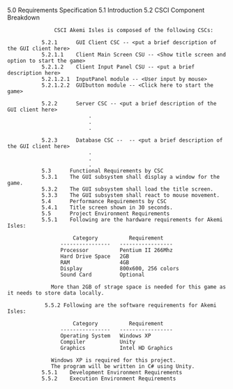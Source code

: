 5.0  Requirements Specification
               5.1  Introduction
               5.2  CSCI Component Breakdown

                   CSCI Akemi Isles is composed of the following CSCs:

               5.2.1      GUI Client CSC -- <put a brief description of the GUI client here>
               5.2.1.1    Client Main Screen CSU -- <Show title screen and option to start the game>
               5.2.1.2    Client Input Panel CSU -- <put a brief description here>
               5.2.1.2.1  InputPanel module -- <User input by mouse>
               5.2.1.2.2  GUIbutton module -- <Click here to start the game>

               5.2.2      Server CSC -- <put a brief description of the GUI client here>
                              .
                              .
                              .

               5.2.3      Database CSC --  -- <put a brief description of the GUI client here>
                              .
                              .
                              .
               5.3      Functional Requirements by CSC
               5.3.1    The GUI subsystem shall display a window for the game.
               5.3.2    The GUI subsystem shall load the title screen.
               5.3.3    The GUI subsystem shall react to mouse movement.
               5.4      Performance Requirements by CSC
               5.4.1    Title screen shown in 30 seconds.
               5.5      Project Environment Requirements
               5.5.1    Following are the hardware requirements for Akemi Isles:

                         Category          Requirement
                     ----------------   -----------------
                     Processor          Pentium II 266Mhz
                     Hard Drive Space   2GB
                     RAM                4GB
                     Display            800x600, 256 colors
                     Sound Card         Optional

                  More than 2GB of strage space is needed for this game as it needs to store data locally.

                5.5.2 Following are the software requirements for Akemi Isles:

                         Category          Requirement
                     ----------------   -----------------
                     Operating System   Windows XP
                     Compiler           Unity
                     Graphics           Intel HD Graphics

                  Windows XP is required for this project.
                  The program will be written in C# using Unity.
               5.5.1    Development Environment Requirements
               5.5.2    Execution Environment Requirements
